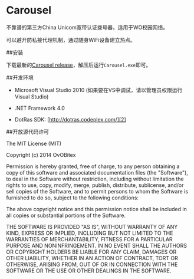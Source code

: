 Carousel
========

不靠谱的第三方China Unicom宽带认证拨号器，适用于WO校园网络。

可以避开防私接代理机制，通过随身WiFi设备建立热点。

##安装

下载最新的[Carousel release][1]，解压后运行`Carousel.exe`即可。

##开发环境

 - Microsoft Visual Studio 2010 (如果要在VS中调试，请以管理员权限运行Visual Studio)

 - .NET Framework 4.0

 - DotRas SDK: [http://dotras.codeplex.com/][2]

##开放源代码许可

The MIT License (MIT)

Copyright (c) 2014 OvOBitex

Permission is hereby granted, free of charge, to any person obtaining a copy
of this software and associated documentation files (the "Software"), to deal
in the Software without restriction, including without limitation the rights
to use, copy, modify, merge, publish, distribute, sublicense, and/or sell
copies of the Software, and to permit persons to whom the Software is
furnished to do so, subject to the following conditions:

The above copyright notice and this permission notice shall be included in all
copies or substantial portions of the Software.

THE SOFTWARE IS PROVIDED "AS IS", WITHOUT WARRANTY OF ANY KIND, EXPRESS OR
IMPLIED, INCLUDING BUT NOT LIMITED TO THE WARRANTIES OF MERCHANTABILITY,
FITNESS FOR A PARTICULAR PURPOSE AND NONINFRINGEMENT. IN NO EVENT SHALL THE
AUTHORS OR COPYRIGHT HOLDERS BE LIABLE FOR ANY CLAIM, DAMAGES OR OTHER
LIABILITY, WHETHER IN AN ACTION OF CONTRACT, TORT OR OTHERWISE, ARISING FROM,
OUT OF OR IN CONNECTION WITH THE SOFTWARE OR THE USE OR OTHER DEALINGS IN THE
SOFTWARE.

 [1]: https://github.com/OvOBitex/Carousel/releases/latest
 [2]: http://dotras.codeplex.com/